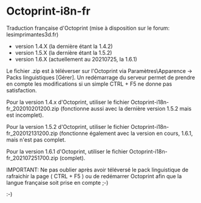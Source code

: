 # Octoprint-i8n-fr
 Traduction française d'Octoprint (mise à disposition sur le forum: lesimprimantes3d.fr)
- version 1.4.X (la dernière étant la 1.4.2)
- version 1.5.X (la dernière étant la 1.5.2)
- version 1.6.X (actuellement au 20210725, la 1.6.1)

Le fichier .zip est à téléverser sur l'Octoprint via Paramètres\Apparence -> Packs linguistiques [Gérer]. Un redémarrage du serveur permet de prendre en compte les modifications si un simple CTRL + F5 ne donne pas satisfaction.

Pour la version 1.4.x d'Octoprint, utiliser le fichier Octoprint-i18n-fr_202010201200.zip (fonctionne aussi avec la dernière version 1.5.2 mais est incomplet).

Pour la version 1.5.2 d'Octoprint, utiliser le fichier Octoprint-i18n-fr_202012131200.zip (fonctionne également avec la version en cours, 1.6.1, mais n'est pas complet.

Pour la version 1.6.1 d'Octoprint, utiliser le fichier Octoprint-i18n-fr_202107251700.zip (complet).

IMPORTANT:
Ne pas oublier après avoir téléversé le pack linguistique de rafraichir la page ( CTRL + F5 ) ou de redémarrer Octoprint afin que la langue française soit prise en compte ;-)  

:-) 

